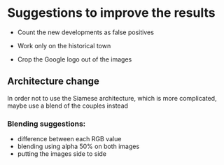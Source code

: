 # Suggestions to improve the results

+ Count the new developments as false positives

+ Work only on the historical town

+ Crop the Google logo out of the images

## Architecture change

In order not to use the Siamese architecture, which is more complicated, maybe use a blend of the couples instead

### Blending suggestions:

+ difference between each RGB value
+ blending using alpha 50% on both images
+ putting the images side to side
